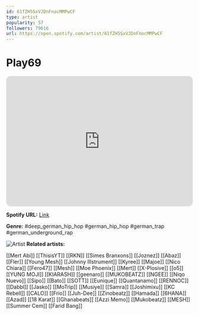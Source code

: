 ```yaml
---
id: 61fZH5SxVJDnFnocMMPwCF
type: artist
popularity: 57
followers: 79616
url: https://open.spotify.com/artist/61fZH5SxVJDnFnocMMPwCF
---
```

# Play69

<iframe style="border-radius:12px" src="https://open.spotify.com/embed/artist/61fZH5SxVJDnFnocMMPwCF" width="100%" height="352" frameBorder="0" allowfullscreen="" allow="autoplay; clipboard-write; encrypted-media; fullscreen; picture-in-picture" loading="lazy"></iframe>

**Spotify URL:** [Link](https://open.spotify.com/artist/61fZH5SxVJDnFnocMMPwCF)

**Genre:**  #deep_german_hip_hop #german_hip_hop #german_trap #german_underground_rap

![Artist](https://i.scdn.co/image/ab6761610000e5eb8748bf889d6e028c21f917fc)
**Related artists:**

[[Mert Abi]]
[[ThisisYT]]
[[RKN]]
[[Simes Branxons]]
[[Joznez]]
[[Abaz]]
[[Fler]]
[[Young Mesh]]
[[Johnny Illstrument]]
[[Kyree]]
[[Majoe]]
[[Nico Chiara]]
[[Fero47]]
[[Mesh]]
[[Moe Phoenix]]
[[Mert]]
[[X-Plosive]]
[[o5]]
[[YUNG MOJI]]
[[KIARASH]]
[[geenaro]]
[[MUKOBEATZ]]
[[NGEE]]
[[Niqo Nuevo]]
[[Sipo]]
[[Bato]]
[[SOTT]]
[[Eunique]]
[[Quantanamo]]
[[RENNOC]]
[[Dabbl]]
[[Jasko]]
[[MoTrip]]
[[Musiye]]
[[Samra]]
[[Joshimixu]]
[[KC Rebell]]
[[CALO]]
[[Frio]]
[[Juh-Dee]]
[[Zinobeatz]]
[[Hamada]]
[[6HANA]]
[[Azad]]
[[18 Karat]]
[[Ghanabeats]]
[[Azzi Memo]]
[[Mukobeatz]]
[[MESH]]
[[Summer Cem]]
[[Farid Bang]]
